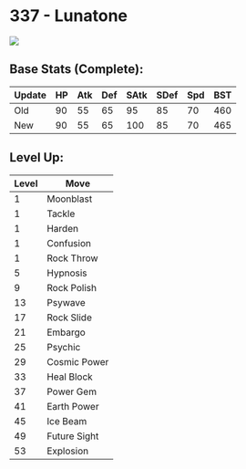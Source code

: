 # 337 - Lunatone
![][337]

## Base Stats (Complete):

Update | HP | Atk | Def | SAtk | SDef | Spd | BST
---    | ---| --- | --- | ---  | ---  | --- | ---
Old    | 90 |  55 |  65 |  95  |  85  |  70  |  460
New    | 90 |  55 |  65 |  100  |  85  |  70  |  465

## Level Up:

Level | Move
---   | ---
  1   | Moonblast
  1   | Tackle
  1   | Harden
  1   | Confusion
  1   | Rock Throw
  5   | Hypnosis
  9   | Rock Polish
 13   | Psywave
 17   | Rock Slide
 21   | Embargo
 25   | Psychic
 29   | Cosmic Power
 33   | Heal Block
 37   | Power Gem
 41   | Earth Power
 45   | Ice Beam
 49   | Future Sight
 53   | Explosion



[337]: /img/pokemon/337.png
